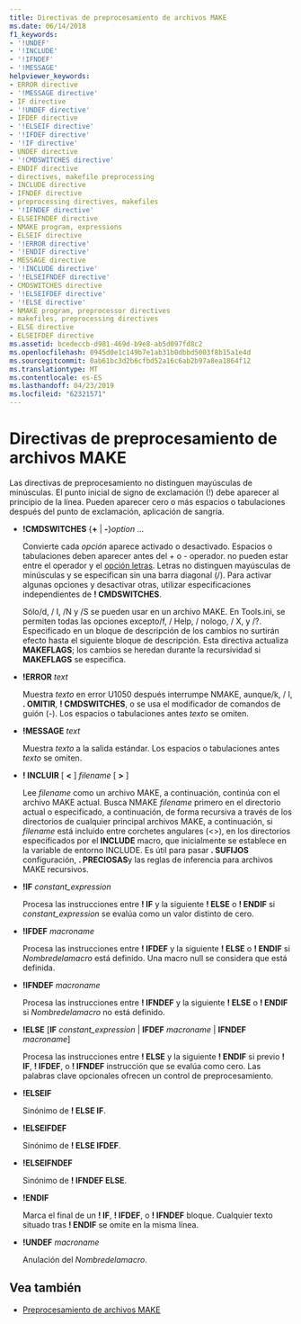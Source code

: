 ```yaml
---
title: Directivas de preprocesamiento de archivos MAKE
ms.date: 06/14/2018
f1_keywords:
- '!UNDEF'
- '!INCLUDE'
- '!IFNDEF'
- '!MESSAGE'
helpviewer_keywords:
- ERROR directive
- '!MESSAGE directive'
- IF directive
- '!UNDEF directive'
- IFDEF directive
- '!ELSEIF directive'
- '!IFDEF directive'
- '!IF directive'
- UNDEF directive
- '!CMDSWITCHES directive'
- ENDIF directive
- directives, makefile preprocessing
- INCLUDE directive
- IFNDEF directive
- preprocessing directives, makefiles
- '!IFNDEF directive'
- ELSEIFNDEF directive
- NMAKE program, expressions
- ELSEIF directive
- '!ERROR directive'
- '!ENDIF directive'
- MESSAGE directive
- '!INCLUDE directive'
- '!ELSEIFNDEF directive'
- CMDSWITCHES directive
- '!ELSEIFDEF directive'
- '!ELSE directive'
- NMAKE program, preprocessor directives
- makefiles, preprocessing directives
- ELSE directive
- ELSEIFDEF directive
ms.assetid: bcedeccb-d981-469d-b9e8-ab5d097fd8c2
ms.openlocfilehash: 0945d0e1c149b7e1ab31b0dbbd5003f8b15a1e4d
ms.sourcegitcommit: 0ab61bc3d2b6cfbd52a16c6ab2b97a8ea1864f12
ms.translationtype: MT
ms.contentlocale: es-ES
ms.lasthandoff: 04/23/2019
ms.locfileid: "62321571"
---
```

# <a name="makefile-preprocessing-directives"></a>Directivas de preprocesamiento de archivos MAKE

Las directivas de preprocesamiento no distinguen mayúsculas de minúsculas. El punto inicial de signo de exclamación (!) debe aparecer al principio de la línea. Pueden aparecer cero o más espacios o tabulaciones después del punto de exclamación, aplicación de sangría.

- **!CMDSWITCHES** {**+** &#124; **-**}*option* ...

   Convierte cada *opción* aparece activado o desactivado. Espacios o tabulaciones deben aparecer antes del + o - operador. no pueden estar entre el operador y el [opción letras](nmake-options.md). Letras no distinguen mayúsculas de minúsculas y se especifican sin una barra diagonal (/). Para activar algunas opciones y desactivar otras, utilizar especificaciones independientes de **! CMDSWITCHES**.

   Sólo/d, / I, /N y /S se pueden usar en un archivo MAKE. En Tools.ini, se permiten todas las opciones excepto/f, / Help, / nologo, / X, y /?. Especificado en un bloque de descripción de los cambios no surtirán efecto hasta el siguiente bloque de descripción. Esta directiva actualiza **MAKEFLAGS**; los cambios se heredan durante la recursividad si **MAKEFLAGS** se especifica.

- **!ERROR**  *text*

   Muestra *texto* en error U1050 después interrumpe NMAKE, aunque/k, / I, **. OMITIR**, **! CMDSWITCHES**, o se usa el modificador de comandos de guión (-). Los espacios o tabulaciones antes *texto* se omiten.

- **!MESSAGE**  *text*

   Muestra *texto* a la salida estándar. Los espacios o tabulaciones antes *texto* se omiten.

- **! INCLUIR** [ **\<** ] *filename* [ **>** ]

   Lee *filename* como un archivo MAKE, a continuación, continúa con el archivo MAKE actual. Busca NMAKE *filename* primero en el directorio actual o especificado, a continuación, de forma recursiva a través de los directorios de cualquier principal archivos MAKE, a continuación, si *filename* está incluido entre corchetes angulares (\<>), en los directorios especificados por el **INCLUDE** macro, que inicialmente se establece en la variable de entorno INCLUDE. Es útil para pasar **. SUFIJOS** configuración, **. PRECIOSAS**y las reglas de inferencia para archivos MAKE recursivos.

- **!IF** *constant_expression*

   Procesa las instrucciones entre **! IF** y la siguiente **! ELSE** o **! ENDIF** si *constant_expression* se evalúa como un valor distinto de cero.

- **!IFDEF**  *macroname*

   Procesa las instrucciones entre **! IFDEF** y la siguiente **! ELSE** o **! ENDIF** si *Nombredelamacro* está definido. Una macro null se considera que está definida.

- **!IFNDEF**  *macroname*

   Procesa las instrucciones entre **! IFNDEF** y la siguiente **! ELSE** o **! ENDIF** si *Nombredelamacro* no está definido.

- **!ELSE** [**IF** *constant_expression* &#124; **IFDEF** *macroname* &#124; **IFNDEF** *macroname*]

   Procesa las instrucciones entre **! ELSE** y la siguiente **! ENDIF** si previo **! IF**, **! IFDEF**, o **! IFNDEF** instrucción que se evalúa como cero. Las palabras clave opcionales ofrecen un control de preprocesamiento.

- **!ELSEIF**

   Sinónimo de **! ELSE IF**.

- **!ELSEIFDEF**

   Sinónimo de **! ELSE IFDEF**.

- **!ELSEIFNDEF**

   Sinónimo de **! IFNDEF ELSE**.

- **!ENDIF**

   Marca el final de un **! IF**, **! IFDEF**, o **! IFNDEF** bloque. Cualquier texto situado tras **! ENDIF** se omite en la misma línea.

- **!UNDEF**  *macroname*

   Anulación del *Nombredelamacro*.

## <a name="see-also"></a>Vea también

- [Preprocesamiento de archivos MAKE](makefile-preprocessing.md)
